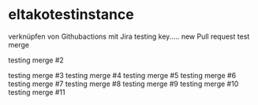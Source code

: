 # eltakotestinstance
verknüpfen von Githubactions mit Jira
testing key.....
new Pull request
test merge

testing merge #2

testing merge #3
testing merge #4
testing merge #5
testing merge #6
testing merge #7
testing merge #8
testing merge #9
testing merge #10
testing merge #11
